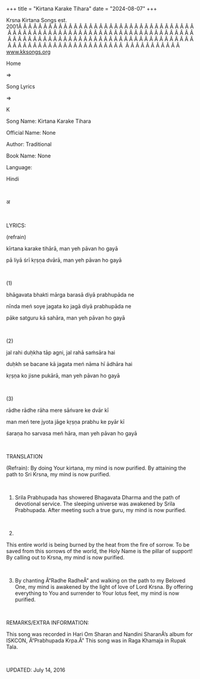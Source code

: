 +++ 
title = "Kirtana Karake Tihara"
date = "2024-08-07"
+++

Krsna Kirtana Songs est. 2001Â Â Â Â Â Â Â Â Â Â Â Â Â Â Â Â Â Â Â Â Â Â Â Â Â Â Â Â Â Â Â Â Â Â Â Â Â Â Â Â Â Â Â Â Â Â Â Â Â Â Â Â Â Â Â Â Â Â Â Â Â Â Â Â Â Â Â Â Â Â Â Â Â Â Â Â Â Â Â Â Â Â Â Â Â Â Â Â Â Â Â Â Â Â Â Â Â Â Â Â Â Â Â Â Â Â Â Â Â Â Â Â Â Â Â Â Â Â Â Â Â Â Â Â Â Â Â Â Â Â Â Â  Â Â Â Â Â Â Â Â Â Â Â  
www.kksongs.org








Home
 
⇒
 
Song Lyrics
 
⇒
 
K


Song
Name: Kirtana Karake Tihara


Official
Name: None


Author:
Traditional


Book
Name: None


Language:

Hindi


 








अ








 


LYRICS:


(refrain)


kīrtana
karake tihārā, man yeh pāvan ho gayā


pā liyā
śrī kṛṣṇa dvārā, man yeh pāvan ho
gayā


 


(1)


bhāgavata
bhakti mārga barasā diyā prabhupāda ne


nīnda
meń soye jagata ko jagā diyā prabhupāda ne


pāke
satguru kā sahāra, man yeh pāvan ho gayā


 


(2)


jal rahi
duḥkha tāp agni, jal rahā saḿsāra hai


duḥkh
se bacane kā jagata meń nāma hī ādhāra hai


kṛṣṇa
ko jisne pukārā, man yeh pāvan ho gayā


 


(3)


rādhe
rādhe rāha mere sāńvare ke dvār kī


man
meń tere jyota jāge kṛṣṇa prabhu ke pyār
kī


śaraṇa
ho sarvasa meń hāra, man yeh pāvan ho gayā


 


TRANSLATION


(Refrain):
By doing Your kirtana, my mind is now purified. By attaining the path to Sri
Krsna, my mind is now purified.


 


1) Srila
Prabhupada has showered Bhagavata Dharma and the path of devotional service.
The sleeping universe was awakened by Srila Prabhupada. After meeting such a
true guru, my mind is now purified.


 


2)
This entire world is being burned by the heat from the fire of sorrow. To be
saved from this sorrows of the world, the Holy Name is the pillar of support! By
calling out to Krsna, my mind is now purified.


 


3) By chanting
Â“Radhe RadheÂ” and walking on the path to my Beloved One, my mind is awakened by
the light of love of Lord Krsna. By offering everything to You and surrender to
Your lotus feet, my mind is now purified.


 


REMARKS/EXTRA
INFORMATION:


This
song was recorded in Hari Om Sharan and Nandini SharanÂ’s album for ISKCON,
Â“Prabhupada Krpa.Â” This song was in Raga Khamaja in Rupak Tala.


 


UPDATED:
 July 14, 2016